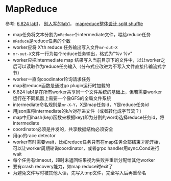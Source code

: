 # MapReduce
参考: [6.824 lab1](https://pdos.csail.mit.edu/6.824/labs/lab-mr.html)，
[别人写的lab1](https://github.com/Anarion-zuo/MIT-6.824/blob/119a48fffd31b973c6d1cc8474ad78d72abbfa0e/src/mr/worker.go#L190)，
[mapreduce整体设计 split shuffle](https://blog.csdn.net/qq_35283816/article/details/79719468)

- map任务将文本分割为`nReduce`个intermediate文件，喂给reduce任务
- `nReduce`是reduce任务的个数
- worker应将 X'th reduce 任务输出写入文件`mr-out-X`
- `mr-out-X`文件一行为每个reduce任务输出，格式为"%v %v"
- worker应把intermediate map 结果写入当前目录下的文件中，以让worker之后可以读取作为reduce任务输入（分布式应改进为不写入文件直接传输流式字节）
- worker一直向coodinator轮询请求任务
- map和reduce函数是通过go plugin运行时加载的
- 6.824 lab1是在所有worker共享同一个文件系统的基础上，但若需要worker运行在不同机器上需要一个像GFS的全局文件系统
- intermediate命名规则是`mr-X-Y`，X是map任务id，Y是reduce任务id
- 用json库将intermediate的k/v对存进文件（或者转化成字节流？）
- map中用ihash(key)函数来根据key(即为分割的word)选择reduce任务id，将intermediate
- coordinator必须是并发的，共享数据结构必须安全
- 用go的race detector
- worker有时需要wait，比如reduce任务只有在map任务全部结束才能开始，可以让worker周期轮询coordinator，或者grpc handler用sync.Cond进行wait
- 每个任务有timeout，超时未返回结果视为失败并重新分配给其他worker
- 要有crash recovery能力，如map reduce时exit了
- 为避免文件写时被其他人读，先写入tmp文件，完全写入后再重命名